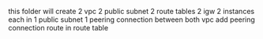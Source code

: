 this folder will create
2 vpc
2 public subnet
2 route tables
2 igw
2 instances each in 1 public subnet
1 peering connection between both vpc
add peering connection route in route table
